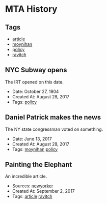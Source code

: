 # MTA History
## Tags
- [article](tags/article.md)
- [moynihan](tags/moynihan.md)
- [policy](tags/policy.md)
- [ravitch](tags/ravitch.md)
## NYC Subway opens

The IRT opened on this date.
- Date: October 27, 1904
- Created At: August 28, 2017
- Tags: [policy](tags/policy.md)
## Daniel Patrick makes the news

The NY state congressman voted on something.
- Date: June 13, 2017
- Created At: August 28, 2017
- Tags: [moynihan](tags/moynihan.md) [policy](tags/policy.md)
## Painting the Elephant

An incredible article.
- Sources: [newyorker](http://www.newyorker.com/)
- Created At: September 2, 2017
- Tags: [article](tags/article.md) [ravitch](tags/ravitch.md)
